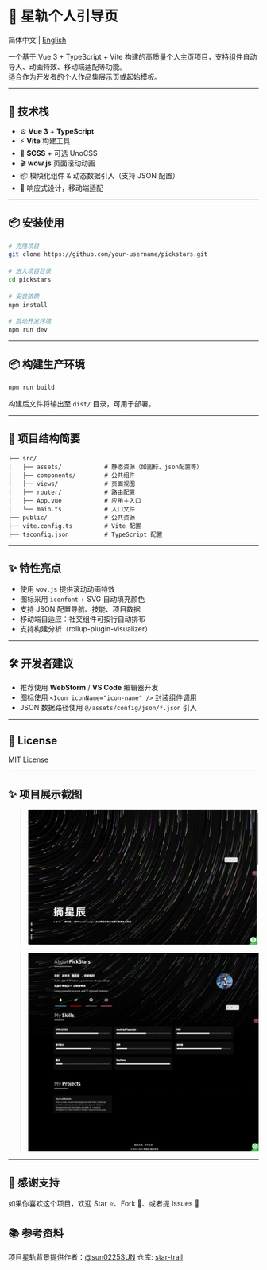 # 🌟 星轨个人引导页

简体中文 | [English](README.md)

一个基于 Vue 3 + TypeScript + Vite 构建的高质量个人主页项目，支持组件自动导入、动画特效、移动端适配等功能。  
适合作为开发者的个人作品集展示页或起始模板。

---

## 🚀 技术栈

- ⚙️ **Vue 3** + **TypeScript**
- ⚡ **Vite** 构建工具
- 🎨 **SCSS** + 可选 UnoCSS
- 🎬 **wow.js** 页面滚动动画
- 📦 模块化组件 & 动态数据引入（支持 JSON 配置）
- 📱 响应式设计，移动端适配

---

## 📦 安装使用

```bash
# 克隆项目
git clone https://github.com/your-username/pickstars.git

# 进入项目目录
cd pickstars

# 安装依赖
npm install

# 启动开发环境
npm run dev
```

---

## 📦 构建生产环境

```bash
npm run build
```

构建后文件将输出至 `dist/` 目录，可用于部署。

---

## 📁 项目结构简要

```
├── src/
│   ├── assets/            # 静态资源（如图标、json配置等）
│   ├── components/        # 公共组件
│   ├── views/             # 页面视图
│   ├── router/            # 路由配置
│   ├── App.vue            # 应用主入口
│   └── main.ts            # 入口文件
├── public/                # 公共资源
├── vite.config.ts         # Vite 配置
├── tsconfig.json          # TypeScript 配置
```

---

## ✨ 特性亮点

- 使用 `wow.js` 提供滚动动画特效
- 图标采用 `iconfont` + SVG 自动填充颜色
- 支持 JSON 配置导航、技能、项目数据
- 移动端自适应：社交组件可按行自动排布
- 支持构建分析（rollup-plugin-visualizer）

---

## 🛠 开发者建议

- 推荐使用 **WebStorm** / **VS Code** 编辑器开发
- 图标使用 `<Icon iconName="icon-name" />` 封装组件调用
- JSON 数据路径使用 `@/assets/config/json/*.json` 引入

---

## 📄 License

[MIT License](LICENSE)

---

## ✨ 项目展示截图

> ![Preview](preview/Screenshot-1745062971167.png "Preview")

> ![Preview](preview/IMG_20250419_194640.png "Preview")
---

## 🙌 感谢支持

如果你喜欢这个项目，欢迎 Star ⭐、Fork 🍴、或者提 Issues 👀

## 📚 参考资料
项目星轨背景提供作者：[@sun0225SUN](https://github.com/sun0225SUN) 仓库: [star-trail](https://github.com/sun0225SUN/star-trail)

